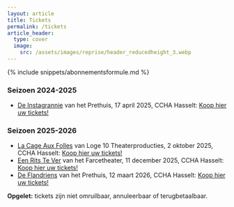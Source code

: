 ```yaml
---
layout: article
title: Tickets
permalink: /tickets
article_header:
  type: cover
  image:
    src: /assets/images/reprise/header_reducedheight_3.webp
---
```


{% include snippets/abonnementsformule.md %}


### Seizoen 2024-2025

- [De Instagrannie](/voorstellingen/de-instagrannie) van het Prethuis, 17 april 2025, CCHA Hasselt: [Koop hier uw tickets!](https://tickets.roodfluweel.be/reprise/Show/SeatSelection/78ae96b8-4b94-4308-b44d-a5db0b3ebd33)

### Seizoen 2025-2026
- [La Cage Aux Folles](/voorstellingen/la-cage-aux-folles) van Loge 10 Theaterproducties, 2 oktober 2025, CCHA Hasselt: [Koop hier uw tickets!](https://tickets.roodfluweel.be/nl/reprise/Show/SeatSelection/5d49dc24-00cb-4cad-b8e4-06aa44689d93)
- [Een Rits Te Ver](/voorstellingen/een-rits-te-ver) van het Farcetheater, 11 december 2025, CCHA Hasselt: [Koop hier uw tickets!](https://tickets.roodfluweel.be/nl/reprise/Show/SeatSelection/6199227e-57f7-47c1-bcd8-144d3b5f28f3)
- [De Flandriens](/voorstellingen/de-flandriens) van het Prethuis, 12 maart 2026, CCHA Hasselt: [Koop hier uw tickets!](https://tickets.roodfluweel.be/nl/reprise/Show/SeatSelection/2d09337a-1390-48ca-bfc0-9e0464543d28)

**Opgelet:** tickets zijn niet omruilbaar, annuleerbaar of terugbetaalbaar.
